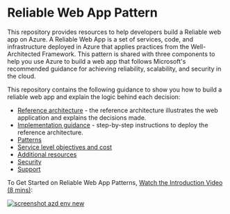 # Reliable Web App Pattern

This repository provides resources to help developers build a Reliable web app on Azure. A Reliable Web App is a set of services, code, and infrastructure deployed in Azure that applies practices from the Well-Architected Framework. This pattern is shared with three components to help you use Azure to build a web app that follows Microsoft's recommended guidance for achieving reliability, scalability, and security in the cloud.

This repository contains the following guidance to show you how to build a reliable web app and explain the logic behind each decision:

- [Reference architecture](reliable-web-app.md) - the reference architecture illustrates the web application and explains the decisions made.
- [Implementation guidance](implementation.md) - step-by-step instructions to deploy the reference architecture.
- [Patterns](patterns.md)
- [Service level objectives and cost](slo-and-cost.md)
- [Additional resources](additional-resources.md)
- [Security](SECURITY.md)
- [Support](SUPPORT.md)


To Get Started on Reliable Web App Patterns, [Watch the Introduction Video (8 mins)](https://microsoftapc-my.sharepoint.com/:v:/g/personal/nanil_microsoft_com/EaFYz80v2W1CoGKwFxbvuIEBLO6xenwwtv03apn3yv6mMg):

[![screenshot azd env new](./assets/Guide/Intro-video.jpg)](https://microsoftapc-my.sharepoint.com/:v:/g/personal/nanil_microsoft_com/EaFYz80v2W1CoGKwFxbvuIEBLO6xenwwtv03apn3yv6mMg)
